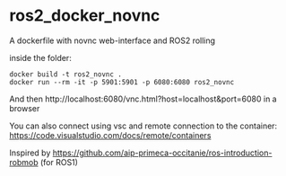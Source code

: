# ros2_docker_novnc
A dockerfile with novnc web-interface and ROS2 rolling

inside the folder:

```console
docker build -t ros2_novnc .
docker run --rm -it -p 5901:5901 -p 6080:6080 ros2_novnc
```

And then http://localhost:6080/vnc.html?host=localhost&port=6080 in a browser

You can also connect using vsc and remote connection to the container: https://code.visualstudio.com/docs/remote/containers

Inspired by https://github.com/aip-primeca-occitanie/ros-introduction-robmob (for ROS1)
